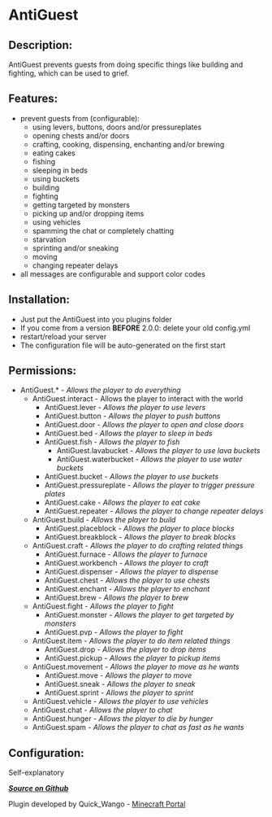AntiGuest
=========

Description:
------------
AntiGuest prevents guests from doing specific things like building and fighting, which can be used to grief.

Features:
---------
- prevent guests from (configurable):
    - using levers, buttons, doors and/or pressureplates</li>
    - opening chests and/or doors</li>
    - crafting, cooking, dispensing, enchanting and/or brewing</li>
    - eating cakes</li>
    - fishing</li>
    - sleeping in beds</li>
    - using buckets</li>
    - building</li>
    - fighting</li>
    - getting targeted by monsters</li>
    - picking up and/or dropping items</li>
    - using vehicles</li>
    - spamming the chat or completely chatting</li>
    - starvation</li>
    - sprinting and/or sneaking</li>
    - moving</li>
    - changing repeater delays</li>
- all messages are configurable and support color codes

Installation:
-------------
- Just put the AntiGuest into you plugins folder
- If you come from a version **BEFORE** 2.0.0: delete your old config.yml
- restart/reload your server
- The configuration file will be auto-generated on the first start

Permissions:
------------
- AntiGuest.\* - *Allows the player to do everything*
    - AntiGuest.interact - Allows the player to interact with the world
        - AntiGuest.lever - *Allows the player to use levers*
        - AntiGuest.button - *Allows the player to push buttons*
        - AntiGuest.door - *Allows the player to open and close doors*
        - AntiGuest.bed - *Allows the player to sleep in beds*
        - AntiGuest.fish - *Allows the player to fish*
            - AntiGuest.lavabucket - *Allows the player to use lava buckets*
            - AntiGuest.waterbucket - *Allows the player to use water buckets*
        - AntiGuest.bucket - *Allows the player to use buckets*
        - AntiGuest.pressureplate - *Allows the player to trigger pressure plates*
        - AntiGuest.cake - *Allows the player to eat cake*
        - AntiGuest.repeater - *Allows the player to change repeater delays*
    - AntiGuest.build - *Allows the player to build*
        - AntiGuest.placeblock - *Allows the player to place blocks*
        - AntiGuest.breakblock - *Allows the player to break blocks*
    - AntiGuest.craft - *Allows the player to do crafting related things*
        - AntiGuest.furnace - *Allows the player to furnace*
        - AntiGuest.workbench - *Allows the player to craft*
        - AntiGuest.dispenser - *Allows the player to dispense*
        - AntiGuest.chest - *Allows the player to use chests*
        - AntiGuest.enchant - *Allows the player to enchant*
        - AntiGuest.brew - *Allows the player to brew*
    - AntiGuest.fight - *Allows the player to fight*
        - AntiGuest.monster - *Allows the player to get targeted by monsters*
        - AntiGuest.pvp - *Allows the player to fight*
    - AntiGuest.item - *Allows the player to do item related things*
        - AntiGuest.drop - *Allows the player to drop items*
        - AntiGuest.pickup - *Allows the player to pickup items*
    - AntiGuest.movement - *Allows the player to move as he wants*
        - AntiGuest.move - *Allows the player to move*
        - AntiGuest.sneak - *Allows the player to sneak*
        - AntiGuest.sprint - *Allows the player to sprint*
    - AntiGuest.vehicle - *Allows the player to use vehicles*
    - AntiGuest.chat - *Allows the player to chat*
    - AntiGuest.hunger - *Allows the player to die by hunger*
    - AntiGuest.spam - *Allows the player to chat as fast as he wants*

Configuration:
--------------
Self-explanatory

***[Source on Github](https://github.com/quickwango/AntiGuest)***

Plugin developed by Quick_Wango - [Minecraft Portal](http://mc-portal.de)
